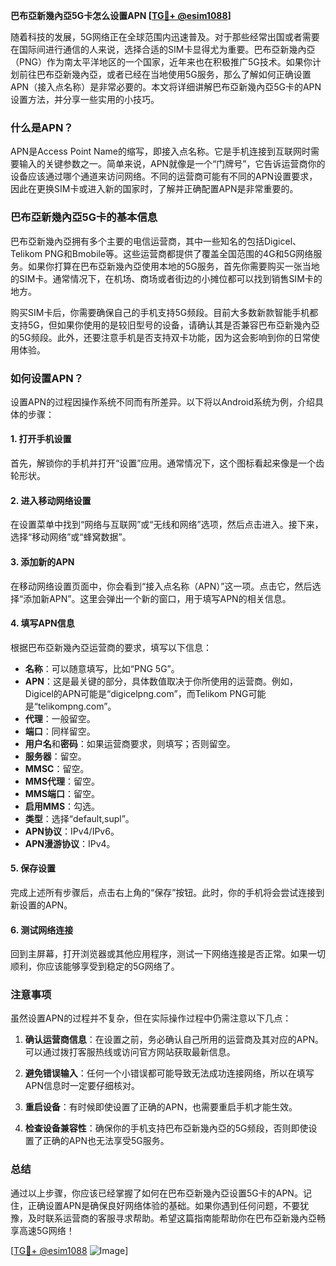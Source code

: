**巴布亞新幾內亞5G卡怎么设置APN [[TG💪+ @esim1088](https://t.me/s/esim1088)]**

随着科技的发展，5G网络正在全球范围内迅速普及。对于那些经常出国或者需要在国际间进行通信的人来说，选择合适的SIM卡显得尤为重要。巴布亞新幾內亞（PNG）作为南太平洋地区的一个国家，近年来也在积极推广5G技术。如果你计划前往巴布亞新幾內亞，或者已经在当地使用5G服务，那么了解如何正确设置APN（接入点名称）是非常必要的。本文将详细讲解巴布亞新幾內亞5G卡的APN设置方法，并分享一些实用的小技巧。

### 什么是APN？

APN是Access Point Name的缩写，即接入点名称。它是手机连接到互联网时需要输入的关键参数之一。简单来说，APN就像是一个“门牌号”，它告诉运营商你的设备应该通过哪个通道来访问网络。不同的运营商可能有不同的APN设置要求，因此在更换SIM卡或进入新的国家时，了解并正确配置APN是非常重要的。

### 巴布亞新幾內亞5G卡的基本信息

巴布亞新幾內亞拥有多个主要的电信运营商，其中一些知名的包括Digicel、Telikom PNG和Bmobile等。这些运营商都提供了覆盖全国范围的4G和5G网络服务。如果你打算在巴布亞新幾內亞使用本地的5G服务，首先你需要购买一张当地的SIM卡。通常情况下，在机场、商场或者街边的小摊位都可以找到销售SIM卡的地方。

购买SIM卡后，你需要确保自己的手机支持5G频段。目前大多数新款智能手机都支持5G，但如果你使用的是较旧型号的设备，请确认其是否兼容巴布亞新幾內亞的5G频段。此外，还要注意手机是否支持双卡功能，因为这会影响到你的日常使用体验。

### 如何设置APN？

设置APN的过程因操作系统不同而有所差异。以下将以Android系统为例，介绍具体的步骤：

#### 1. 打开手机设置

首先，解锁你的手机并打开“设置”应用。通常情况下，这个图标看起来像是一个齿轮形状。

#### 2. 进入移动网络设置

在设置菜单中找到“网络与互联网”或“无线和网络”选项，然后点击进入。接下来，选择“移动网络”或“蜂窝数据”。

#### 3. 添加新的APN

在移动网络设置页面中，你会看到“接入点名称（APN）”这一项。点击它，然后选择“添加新APN”。这里会弹出一个新的窗口，用于填写APN的相关信息。

#### 4. 填写APN信息

根据巴布亞新幾內亞运营商的要求，填写以下信息：
- **名称**：可以随意填写，比如“PNG 5G”。
- **APN**：这是最关键的部分，具体数值取决于你所使用的运营商。例如，Digicel的APN可能是“digicelpng.com”，而Telikom PNG可能是“telikompng.com”。
- **代理**：一般留空。
- **端口**：同样留空。
- **用户名**和**密码**：如果运营商要求，则填写；否则留空。
- **服务器**：留空。
- **MMSC**：留空。
- **MMS代理**：留空。
- **MMS端口**：留空。
- **启用MMS**：勾选。
- **类型**：选择“default,supl”。
- **APN协议**：IPv4/IPv6。
- **APN漫游协议**：IPv4。

#### 5. 保存设置

完成上述所有步骤后，点击右上角的“保存”按钮。此时，你的手机将会尝试连接到新设置的APN。

#### 6. 测试网络连接

回到主屏幕，打开浏览器或其他应用程序，测试一下网络连接是否正常。如果一切顺利，你应该能够享受到稳定的5G网络了。

### 注意事项

虽然设置APN的过程并不复杂，但在实际操作过程中仍需注意以下几点：

1. **确认运营商信息**：在设置之前，务必确认自己所用的运营商及其对应的APN。可以通过拨打客服热线或访问官方网站获取最新信息。

2. **避免错误输入**：任何一个小错误都可能导致无法成功连接网络，所以在填写APN信息时一定要仔细核对。

3. **重启设备**：有时候即使设置了正确的APN，也需要重启手机才能生效。

4. **检查设备兼容性**：确保你的手机支持巴布亞新幾內亞的5G频段，否则即使设置了正确的APN也无法享受5G服务。

### 总结

通过以上步骤，你应该已经掌握了如何在巴布亞新幾內亞设置5G卡的APN。记住，正确设置APN是确保良好网络体验的基础。如果你遇到任何问题，不要犹豫，及时联系运营商的客服寻求帮助。希望这篇指南能帮助你在巴布亞新幾內亞畅享高速5G网络！

[[TG💪+ @esim1088](https://t.me/s/esim1088) ![Image](https://i.postimg.cc/4NQfJmqS/Snipaste-2025-05-13-00-14-12.png)]